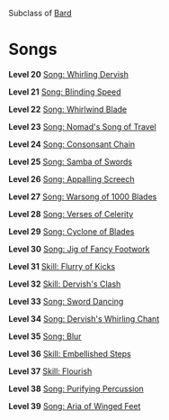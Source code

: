 <!-- TITLE: Dervish -->
<!-- SUBTITLE: The clash of swords is like sweet music to the ears of a Dervish.  To those they deem their prey, however, these manifestations of brutal elegance inspire only terror. -->

Subclass of [Bard](bard)
# Songs

**Level 20**
[Song: Whirling Dervish](whirling-dervish)

**Level 21**
[Song: Blinding Speed](blinding-speed)

**Level 22**
[Song: Whirlwind Blade](whirlwind-blade)

**Level 23**
[Song: Nomad's Song of Travel](nomads-song-of-travel)

**Level 24**
[Song: Consonsant Chain](consonant-chain)

**Level 25**
[Song: Samba of Swords](samba-of-swords)

**Level 26**
[Song: Appalling Screech](appalling-screech)

**Level 27**
[Song: Warsong of 1000 Blades](warsong-of-1000-blades)

**Level 28**
[Song: Verses of Celerity](verses-of-celerity)

**Level 29**
[Song: Cyclone of Blades](cyclone-of-blades)

**Level 30**
[Song: Jig of Fancy Footwork](jig-of-fancy-footwork)

**Level 31**
[Skill: Flurry of Kicks](flurry-of-kicks)

**Level 32**
[Skill: Dervish's Clash](dervishs-clash)

**Level 33**
[Song: Sword Dancing](sword-dancing)

**Level 34**
[Song: Dervish's Whirling Chant](dervishs-whirling-chant)

**Level 35**
[Song: Blur](blur)

**Level 36**
[Skill: Embellished Steps](embellished-steps)

**Level 37**
[Skill: Flourish](flourish)

**Level 38**
[Song: Purifying Percussion](purifying-percussion)

**Level 39**
[Song: Aria of Winged Feet](aria-of-winged-feet)